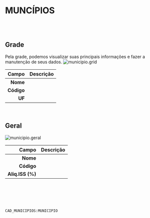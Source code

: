 # MUNCÍPIOS
<br>
<br>

## Grade
Pela grade, podemos visualizar suas principais informações e fazer a manutenção de seus dados.
![municipio.grid](https://raw.githubusercontent.com/netforcews/docs-erp/master/geral/imagens/municipio.grid.png)

Campo | Descrição
--:|---
**Nome** | 
**Código** | 
**UF** | 
<br>

## Geral
![municipio.geral](https://raw.githubusercontent.com/netforcews/docs-erp/master/geral/imagens/municipio.geral.png)

Campo | Descrição
--:|---
**Nome** | 
**Código** | 
**Aliq.ISS (%)** | 
<br>
<br>
<br>
<br>

```CAD_MUNICIPIOS:MUNICIPIO```
